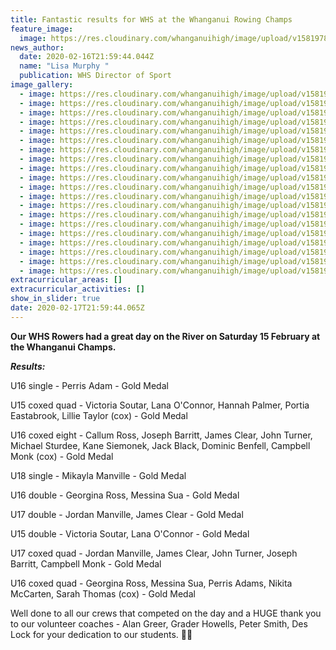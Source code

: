 ```yaml
---
title: Fantastic results for WHS at the Whanganui Rowing Champs
feature_image:
  image: https://res.cloudinary.com/whanganuihigh/image/upload/v1581978145/News/WU%20rowing%20champs%2015.2.20/Wanganui_Champs_91.jpg
news_author:
  date: 2020-02-16T21:59:44.044Z
  name: "Lisa Murphy "
  publication: WHS Director of Sport
image_gallery:
  - image: https://res.cloudinary.com/whanganuihigh/image/upload/v1581978144/News/WU%20rowing%20champs%2015.2.20/Wanganui_Champs_80.jpg
  - image: https://res.cloudinary.com/whanganuihigh/image/upload/v1581978143/News/WU%20rowing%20champs%2015.2.20/Wanganui_Champs_77.jpg
  - image: https://res.cloudinary.com/whanganuihigh/image/upload/v1581978142/News/WU%20rowing%20champs%2015.2.20/Wanganui_Champs_76.jpg
  - image: https://res.cloudinary.com/whanganuihigh/image/upload/v1581978142/News/WU%20rowing%20champs%2015.2.20/Wanganui_Champs_72.jpg
  - image: https://res.cloudinary.com/whanganuihigh/image/upload/v1581978133/News/WU%20rowing%20champs%2015.2.20/Wanganui_Champs_68.jpg
  - image: https://res.cloudinary.com/whanganuihigh/image/upload/v1581978132/News/WU%20rowing%20champs%2015.2.20/Wanganui_Champs_62.jpg
  - image: https://res.cloudinary.com/whanganuihigh/image/upload/v1581978131/News/WU%20rowing%20champs%2015.2.20/Wanganui_Champs_54.jpg
  - image: https://res.cloudinary.com/whanganuihigh/image/upload/v1581978130/News/WU%20rowing%20champs%2015.2.20/Wanganui_Champs_50.jpg
  - image: https://res.cloudinary.com/whanganuihigh/image/upload/v1581978130/News/WU%20rowing%20champs%2015.2.20/Wanganui_Champs_59.jpg
  - image: https://res.cloudinary.com/whanganuihigh/image/upload/v1581978120/News/WU%20rowing%20champs%2015.2.20/Wanganui_Champs_45.jpg
  - image: https://res.cloudinary.com/whanganuihigh/image/upload/v1581978120/News/WU%20rowing%20champs%2015.2.20/Wanganui_Champs_42.jpg
  - image: https://res.cloudinary.com/whanganuihigh/image/upload/v1581978119/News/WU%20rowing%20champs%2015.2.20/Wanganui_Champs_24.jpg
  - image: https://res.cloudinary.com/whanganuihigh/image/upload/v1581978118/News/WU%20rowing%20champs%2015.2.20/Wanganui_Champs_30.jpg
  - image: https://res.cloudinary.com/whanganuihigh/image/upload/v1581978106/News/WU%20rowing%20champs%2015.2.20/Wanganui_Champs_100.jpg
  - image: https://res.cloudinary.com/whanganuihigh/image/upload/v1581978118/News/WU%20rowing%20champs%2015.2.20/Wanganui_Champs_23.jpg
  - image: https://res.cloudinary.com/whanganuihigh/image/upload/v1581978118/News/WU%20rowing%20champs%2015.2.20/Wanganui_Champs_38.jpg
  - image: https://res.cloudinary.com/whanganuihigh/image/upload/v1581978107/News/WU%20rowing%20champs%2015.2.20/Wanganui_Champs_11.jpg
  - image: https://res.cloudinary.com/whanganuihigh/image/upload/v1581978107/News/WU%20rowing%20champs%2015.2.20/Wanganui_Champs_18.jpg
  - image: https://res.cloudinary.com/whanganuihigh/image/upload/v1581978106/News/WU%20rowing%20champs%2015.2.20/Wanganui_Champs_1.jpg
  - image: https://res.cloudinary.com/whanganuihigh/image/upload/v1581978145/News/WU%20rowing%20champs%2015.2.20/Wanganui_Champs_95.jpg
extracurricular_areas: []
extracurricular_activities: []
show_in_slider: true
date: 2020-02-17T21:59:44.065Z
---
```

**Our WHS Rowers had a great day on the River on Saturday 15 February at the Whanganui Champs.**  

***Results:*** 

U16 single - Perris Adam - Gold Medal 

U15 coxed quad - Victoria Soutar, Lana O'Connor, Hannah Palmer, Portia Eastabrook, Lillie Taylor (cox) - Gold Medal 

U16 coxed eight - Callum Ross, Joseph Barritt, James Clear, John Turner, Michael Sturdee, Kane Siemonek, Jack Black, Dominic Benfell, Campbell Monk (cox) - Gold Medal 

U18 single - Mikayla Manville - Gold Medal 

U16 double - Georgina Ross, Messina Sua - Gold Medal 

U17 double - Jordan Manville, James Clear - Gold Medal 

U15 double - Victoria Soutar, Lana O'Connor - Gold Medal 

U17 coxed quad - Jordan Manville, James Clear, John Turner, Joseph Barritt, Campbell Monk - Gold Medal 

U16 coxed quad - Georgina Ross, Messina Sua, Perris Adams, Nikita McCarten, Sarah Thomas (cox) - Gold Medal 

Well done to all our crews that competed on the day and a HUGE thank you to our volunteer coaches - Alan Greer, Grader Howells, Peter Smith, Des Lock for your dedication to our students. 💚💛
